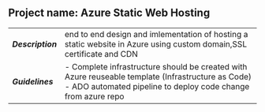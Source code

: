 ## Project name: Azure Static Web Hosting

|   |   |
|---|---|
|  ***Description*** |  end to end design and imlementation of hosting a static website in Azure using custom domain,SSL certificate and CDN |  
|  ***Guidelines*** | - Complete infrastructure should be created with Azure reuseable template (Infrastructure as Code) - ADO automated pipeline to deploy code change from azure repo  |
